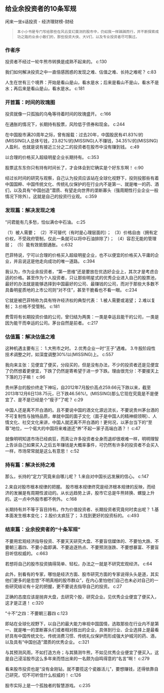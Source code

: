 ## 给业余投资者的10条军规

闲来一坐s话投资  -  经济理财榜-财经

>     本小小书是专门写给那些在风云变幻莫测的股市中，仍如我一样踽踽而行，并不断探索成功之路的业余小散们的，那些投资大侠、大V们，以及专业投资者尽可飘过。


### 作者序

投资者不经过一轮牛熊市转换是成熟不起来的。 c:130

我们如何解决投资之中一直倍感困惑的发现之难、估值之难、长持之难呢？ c:83

人生在世有三个境界：开始是看山是山，看水是水；后来是看山不是山，看水不是水；再后来是看山是山，看水是水。 c:181

### 开首篇：时间的玫瑰图

投资就像一只孤独的乌龟等待着时间的玫瑰盛开。 c:166

在通胀的情况下，长期持有股票，风险低于债券和现金。 c:244

在中国股市满20周年之际，曾有报载：过去20年，中国股民有41.83%!的(MISSING)人总体亏钱，23.82%!的(MISSING)人不赚钱，34.35%!的(MISSING)人盈利，也就是说有接近三分之二的投资者在股市中没有赚到钱。 c:49

以合理的价格买入超级明星企业长期持有。 c:353

股票这东东你只有持有时间长了，才会体会到它确实是个好东东啊！ c:90

经过长时间的研究与观察，自己认为投资应该站在全球化视野下，投则投那些有着中国国粹、中国传统文化、传统礼仪保护的在行业内不是第一、就是唯一的药、酒们，以及具有“中国创造”潜质、有望走向世界的垄断寡头（强周期性行业企业一般情况下除外）。这就是自己的投资行业观。 c:359

### 发现篇：解决发现之难

“问君能有几多愁，恰似满仓中石油。 c:25

（1）被人需要；    （2）不可替代（有时是心理层面的）；    （3）价格自由（拥有定价权，不受政府管制，仅此一条就可以将中石油排除了）；    （4）容忍无能的管理层；    （5）能有效抵御通胀。 c:632

巴菲特说，宁可以合理的价格买入超级明星企业，也不以便宜的价格买入平庸的企业，并且说这是他走向成功的唯一道路。 c:394

我认为，作为业余投资者，“第一思维”还是要放在优选好企业上，其次才是考虑合适的价格。甚至作为个人投资者，只让那些明星式的优秀企业进入自己的股票池，最好的办法就是能够选择到中国最好的公司、最赚钱的公司，而对于那些大多数不具备明星质地的上市公司则“对不住”，甚至干脆看也不看一眼。 c:234

它就是被巴菲特称为具有特许经济权的典型代表： 
    1.被人需要或渴望； 
    2.难以复制； 
    3.价格不受管制。 c:181

费雪将有长期投资价值的公司，曾归结为两类：一类是幸运且能干的公司，一类是因为能干而幸运的公司。茅台自然是前者。 c:217

### 估值篇：解决估值之难

这种机遇主要有三：    1.大熊市之时。    2.优秀企业一时“王子”遇难。    3.牛股阶段性技术调整之时，如深度调整30%!以(MISSING)上。 c:557

我向来主张：见便宜了便买，分段买的，但是没有办法，不少的投资者还是见便宜了仍然想着更便宜，下跌了仍然是寄希望于进一步下跌。理由很充分：不要接天上下落的刀子嘛！ c:96

贵州茅台的股价终走下神坛，自2012年7月股价高点259.66元下跌以来，截至2013年12月6日138.75元，已下跌46.56%!。(MISSING)那么它现在究竟是不是便宜了、是不是已经是个“瘦子”了呢？ c:29

中国人还是离不开白酒的。且不要说中国的酒文化源远流长，不要说贵州茅台酒的不可复制性与独特品质，单就中国的面子文化（面子是中国人的精神纲领啊）、人情文化、社交文化来讲，中国人就还离不开白酒的！更何况，以茅台当下的“至尊”地位，一个偌大的中国将来难道还“养”不起一家子高端白酒？！ c:47

就像明明知道市场已经疯狂，而真让许多投资者全身而退却很艰难一样，明明理智上告诉自己如果买入之后五年赚钱是大概率事件，可仍然有许多的投资者不会买入一样，市场常常就是这么有意思！ c:52

### 持有篇：解决长持之难

那么，长持的“定力”究竟来自哪儿呢？    1.来自对中国长远发展的信心。 c:147

2.来自对股市根本规律的把握。    股市根本规律终究是经济根本规律的反映，而经济的发展是有周期性波动的。从长远趋势上讲，股市它总是牛熊转换、螺旋上升的。这一点中外股市都不例外。 c:168

长期持有并不等于盲目持有。作为价值投资者、长期投资者究竟何时卖出呢？    1.基本面发生根本变化；    2.股价太疯狂了；    3.找到更好的投资标的。 c:493

### 结束篇：业余投资者的“十条军规”

不要用宏观经济指导投资、不要天天研究大盘、不要盲信媒体的、不要怕大跌、不要朝三暮四、不要小盈即满、不要追逐热点、不要预测涨跌、不要想暴富、不要盲目听信权威的。 c:663

若想将自己的股市投资搞得简单、轻松，办法之一就是不研究宏观经济。 c:64

此外，别看有的专家，哪怕是经济方面、股市研究方面的专家说得头头是道，其实他们更多的是忽悠“不明真相的股市群众”，在内心里怕他们自己也未必对自己的一些研究结论有十足的把握，更不要说去指导自己的投资。 c:27

正确的态度应该是抛弃大盘，去研究个股，研究企业。见优秀企业便宜了便买入，这才是正道！ c:320

“十不”之四：不要朝三暮四 c:123

即站在全球化视野下，以自己的最大能力审视中国国情，选取那些在行业内不是第一、就是唯一的垄断寡头们或者相对胜出的企业，具体到行业、企业选择上是最看好具有中国传统文化、传统消费习惯、传统礼仪保护而形成强大护城河的药、酒，以及具有“中国创造”潜质的优秀企业。 c:321

与其预测风雨，不如打造方舟；与其猜测牛熊，不如见优秀企业便宜了便买入。这是自己浸淫股市这么多年来而悟出来的一名颇为自鸣得意的“名言”啊！ c:279

看来股市投资也是“没有金刚钻，就不要揽这个瓷器活儿”，要想赚钱，还得依靠自己研究，切不可听信什么权威的！ c:126

股市实际上是一个孤独者的智慧游戏。 c:235